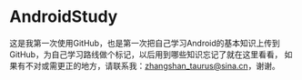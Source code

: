 # AndroidStudy
这是我第一次使用GitHub，也是第一次把自己学习Android的基本知识上传到GitHub，为自己学习路线做个标记，以后用到哪些知识忘记了就在这里看看，
如果有不对或需更正的地方，请联系我：zhangshan_taurus@sina.cn，谢谢。
